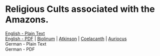 # Religious Cults associated with the Amazons.

[English - Plain Text](full-text-english.md)  
[English - PDF](https://cdn.solaranamnesis.com/FlorenceAnderson/bennett_anderson_amazons_1912_english.pdf) | [Biolinum](https://cdn.solaranamnesis.com/FlorenceAnderson/bennett_anderson_amazons_1912_english_biolinum.pdf) | [Atkinson](https://cdn.solaranamnesis.com/FlorenceAnderson/bennett_anderson_amazons_1912_english_atkinson.pdf) | [Coelacanth](https://cdn.solaranamnesis.com/FlorenceAnderson/bennett_anderson_amazons_1912_english_coelacanth.pdf) | [Auriocus](https://cdn.solaranamnesis.com/FlorenceAnderson/bennett_anderson_amazons_1912_english_aurical.pdf)  
German - Plain Text  
German - PDF  
